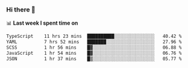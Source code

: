 ### Hi there 👋

<!--
**DBvc/DBvc** is a ✨ _special_ ✨ repository because its `README.md` (this file) appears on your GitHub profile.

Here are some ideas to get you started:

- 🔭 I’m currently working on ...
- 🌱 I’m currently learning ...
- 👯 I’m looking to collaborate on ...
- 🤔 I’m looking for help with ...
- 💬 Ask me about ...
- 📫 How to reach me: ...
- 😄 Pronouns: ...
- ⚡ Fun fact: ...
-->

📊 **Last week I spent time on**
<!--START_SECTION:waka-->

```txt
TypeScript    11 hrs 23 mins  ██████████░░░░░░░░░░░░░░░   40.42 %
YAML          7 hrs 52 mins   ███████░░░░░░░░░░░░░░░░░░   27.96 %
SCSS          1 hr 56 mins    █▓░░░░░░░░░░░░░░░░░░░░░░░   06.88 %
JavaScript    1 hr 54 mins    █▓░░░░░░░░░░░░░░░░░░░░░░░   06.76 %
JSON          1 hr 37 mins    █▒░░░░░░░░░░░░░░░░░░░░░░░   05.77 %
```

<!--END_SECTION:waka-->
